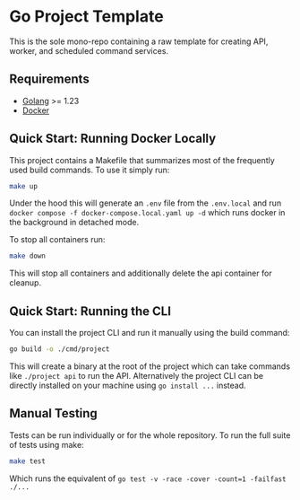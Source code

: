 # Go Project Template

This is the sole mono-repo containing a raw template for creating API, worker, and scheduled command services.

## Requirements

* [Golang](https://go.dev/doc/install) >= 1.23
* [Docker](https://docs.docker.com/engine/install/)

## Quick Start: Running Docker Locally

This project contains a Makefile that summarizes most of the frequently used build commands. To use it simply run:
```bash
make up
```

Under the hood this will generate an `.env` file from the `.env.local` and run `docker compose -f docker-compose.local.yaml up -d` which runs docker in the background in detached mode.

To stop all containers run:
```bash
make down
```

This will stop all containers and additionally delete the api container for cleanup.

## Quick Start: Running the CLI

You can install the project CLI and run it manually using the build command:
```bash
go build -o ./cmd/project
```

This will create a binary at the root of the project which can take commands like `./project api` to run the API.
Alternatively the project CLI can be directly installed on your machine using `go install ...` instead.

## Manual Testing

Tests can be run individually or for the whole repository. To run the full suite of tests using make:
```bash
make test
```

Which runs the equivalent of `go test -v -race -cover -count=1 -failfast ./...`